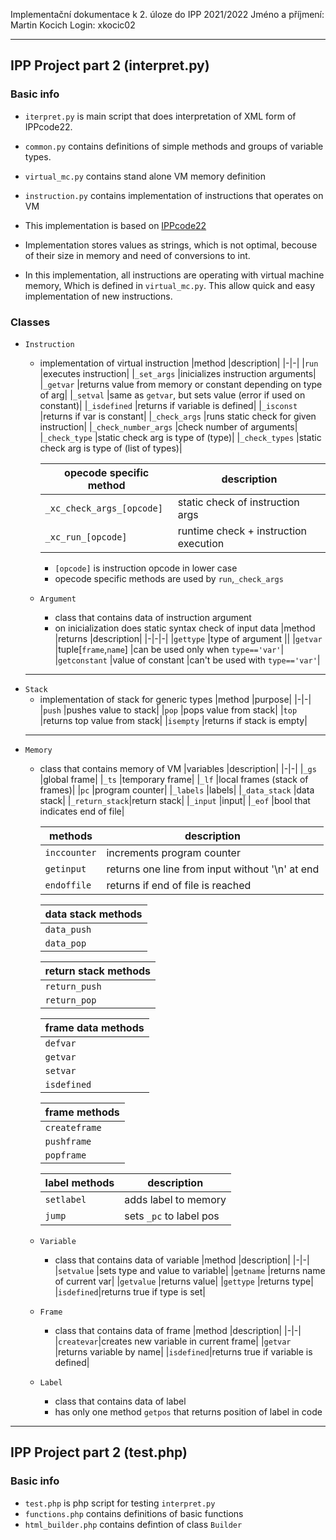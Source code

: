 Implementační dokumentace k 2. úloze do IPP 2021/2022
Jméno a příjmení: Martin Kocich
Login: xkocic02

---
## IPP Project part 2 (interpret.py)
### Basic info
- `iterpret.py` is main script that does interpretation of XML form of IPPcode22.
- `common.py` contains definitions of simple methods and groups of variable types.
- `virtual_mc.py` contains stand alone VM memory definition
- `instruction.py` contains implementation of instructions that operates on VM

- This implementation is based on [IPPcode22](https://wis.fit.vutbr.cz/FIT/st/cfs.php/course/IPP-IT/projects/2021-2022/Zadani/ipp22spec.pdf)
- Implementation stores values as strings, which is not optimal,
    becouse of their size in memory and need of conversions to int.
- In this implementation, all instructions are operating with virtual machine memory,
    Which is defined in `virtual_mc.py`. This allow quick and easy implementation of
    new instructions.

### Classes
- `Instruction`
    - implementation of virtual instruction
        |method                 |description|
        |-|-|
        |`run`                  |executes instruction|
        |`_set_args`            |inicializes instruction arguments|
        |`_getvar`              |returns value from memory or constant depending on type of arg|
        |`_setval`              |same as `getvar`, but sets value (error if used on constant)|
        |`_isdefined`           |returns if variable is defined|
        |`_isconst`             |returns if var is constant|
        |`_check_args`          |runs static check for given instruction|
        |`_check_number_args`   |check number of arguments|
        |`_check_type`          |static check arg is type of (type)|
        |`_check_types`         |static check arg is type of (list of types)|

        |opecode specific method                |description|
        |-|-|
        |`_xc_check_args_[opcode]`              |static check of instruction args|
        |`_xc_run_[opcode]`                     |runtime check + instruction execution|
        - `[opcode]` is instruction opcode in lower case
        - opecode specific methods are used by `run`,`_check_args`
    - `Argument`
        - class that contains data of instruction argument
        - on inicialization does static syntax check of input data
            |method         |returns                |description|
            |-|-|-|
            |`gettype`      |type of argument       ||
            |`getvar`       |tuple[`frame`,`name`]  |can be used only when `type=='var'`|
            |`getconstant`  |value of constant      |can't be used with `type=='var'`|
    ---
- `Stack`
    - implementation of stack for generic types
        |method     |purpose|
        |-|-|
        |`push`     |pushes value to stack|
        |`pop`      |pops value from stack|
        |`top`      |returns top value from stack|
        |`isempty`  |returns if stack is empty|
    ---
- `Memory`
    - class that contains memory of VM
        |variables      |description|
        |-|-|
        |`_gs`          |global frame|
        |`_ts`          |temporary frame|
        |`_lf`          |local frames (stack of frames)|
        |`pc`           |program counter|
        |`_labels`      |labels|
        |`_data_stack`  |data stack|
        |`_return_stack`|return stack|
        |`_input`       |input|
        |`_eof`         |bool that indicates end of file|

        |methods        |description|
        |-|-|
        |`inccounter`   |increments program counter|
        |`getinput`     |returns one line from input without '\n' at end|
        |`endoffile`    |returns if end of file is reached|

        |data stack methods |
        |-|
        |`data_push`        |
        |`data_pop`         |

        |return stack methods|
        |-|
        |`return_push`      |
        |`return_pop`       |

        |frame data methods|
        |-|
        |`defvar`|
        |`getvar`|
        |`setvar`|
        |`isdefined`|

        |frame methods|
        |-|
        |`createframe`|
        |`pushframe`|
        |`popframe`|

        |label methods  |description|
        |-|-|
        |`setlabel`     |adds label to memory|
        |`jump`         |sets `_pc` to label pos|


    - `Variable`
        - class that contains data of variable
            |method     |description|
            |-|-|
            |`setvalue` |sets type and value to variable|
            |`getname`  |returns name of current var|
            |`getvalue` |returns value|
            |`gettype`  |returns type|
            |`isdefined`|returns true if type is set|

    - `Frame`
        - class that contains data of frame
            |method     |description|
            |-|-|
            |`createvar`|creates new variable in current frame|
            |`getvar`   |returns variable by name|
            |`isdefined`|returns true if variable is defined|

    - `Label`
        - class that contains data of label
        - has only one method `getpos` that returns position of label in code


---
## IPP Project part 2 (test.php)
### Basic info
- `test.php` is php script for testing `interpret.py`
- `functions.php` contains definitions of basic functions
- `html_builder.php` contains defintion of class `Builder`